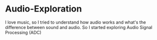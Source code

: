 # Audio-Exploration
I love music, so I tried to understand how audio works and what's the difference between sound and audio. So I started exploring Audio Signal Processing (ADC)
